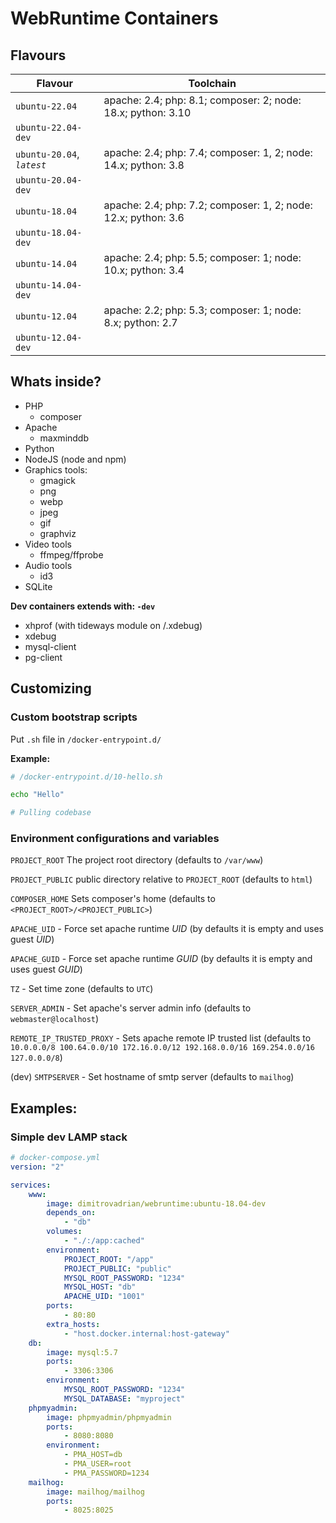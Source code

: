 # WebRuntime Containers

## Flavours

| Flavour                    | Toolchain                                                      |
| -------------------------- | -------------------------------------------------------------- |
| `ubuntu-22.04`             | apache: 2.4; php: 8.1; composer: 2; node: 18.x; python: 3.10   |
| `ubuntu-22.04-dev`         |                                                                |
| `ubuntu-20.04`, _`latest`_ | apache: 2.4; php: 7.4; composer: 1, 2; node: 14.x; python: 3.8 |
| `ubuntu-20.04-dev`         |                                                                |
| `ubuntu-18.04`             | apache: 2.4; php: 7.2; composer: 1, 2; node: 12.x; python: 3.6 |
| `ubuntu-18.04-dev`         |                                                                |
| `ubuntu-14.04`             | apache: 2.4; php: 5.5; composer: 1; node: 10.x; python: 3.4    |
| `ubuntu-14.04-dev`         |                                                                |
| `ubuntu-12.04`             | apache: 2.2; php: 5.3; composer: 1; node: 8.x; python: 2.7     |
| `ubuntu-12.04-dev`         |                                                                |

## Whats inside?

-   PHP
    -   composer
-   Apache
    -   maxminddb
-   Python
-   NodeJS (node and npm)
-   Graphics tools:
    -   gmagick
    -   png
    -   webp
    -   jpeg
    -   gif
    -   graphviz
-   Video tools
    -   ffmpeg/ffprobe
-   Audio tools
    -   id3
-   SQLite

**Dev containers extends with: `-dev`**

-   xhprof (with tideways module on /.xdebug)
-   xdebug
-   mysql-client
-   pg-client

## Customizing

### Custom bootstrap scripts

Put `.sh` file in `/docker-entrypoint.d/`

**Example:**

```bash
# /docker-entrypoint.d/10-hello.sh

echo "Hello"

# Pulling codebase
```

### Environment configurations and variables

`PROJECT_ROOT` The project root directory (defaults to `/var/www`)

`PROJECT_PUBLIC` public directory relative to `PROJECT_ROOT` (defaults to `html`)

`COMPOSER_HOME` Sets composer's home (defaults to `<PROJECT_ROOT>/<PROJECT_PUBLIC>`)

`APACHE_UID` - Force set apache runtime _UID_ (by defaults it is empty and uses guest _UID_)

`APACHE_GUID` - Force set apache runtime _GUID_ (by defaults it is empty and uses guest _GUID_)

`TZ` - Set time zone (defaults to `UTC`)

`SERVER_ADMIN` - Set apache's server admin info (defaults to `webmaster@localhost`)

`REMOTE_IP_TRUSTED_PROXY` - Sets apache remote IP trusted list
(defaults to `10.0.0.0/8 100.64.0.0/10 172.16.0.0/12 192.168.0.0/16 169.254.0.0/16 127.0.0.0/8`)

(dev) `SMTPSERVER` - Set hostname of smtp server (defaults to `mailhog`)

## Examples:

### Simple dev LAMP stack

```yaml
# docker-compose.yml
version: "2"

services:
    www:
        image: dimitrovadrian/webruntime:ubuntu-18.04-dev
        depends_on:
            - "db"
        volumes:
            - "./:/app:cached"
        environment:
            PROJECT_ROOT: "/app"
            PROJECT_PUBLIC: "public"
            MYSQL_ROOT_PASSWORD: "1234"
            MYSQL_HOST: "db"
            APACHE_UID: "1001"
        ports:
            - 80:80
        extra_hosts:
            - "host.docker.internal:host-gateway"
    db:
        image: mysql:5.7
        ports:
            - 3306:3306
        environment:
            MYSQL_ROOT_PASSWORD: "1234"
            MYSQL_DATABASE: "myproject"
    phpmyadmin:
        image: phpmyadmin/phpmyadmin
        ports:
            - 8080:8080
        environment:
            - PMA_HOST=db
            - PMA_USER=root
            - PMA_PASSWORD=1234
    mailhog:
        image: mailhog/mailhog
        ports:
            - 8025:8025
```
